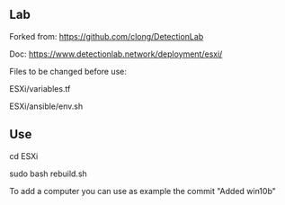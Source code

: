 ## Lab

Forked from: https://github.com/clong/DetectionLab

Doc: https://www.detectionlab.network/deployment/esxi/

Files to be changed before use:

ESXi/variables.tf

ESXi/ansible/env.sh

## Use
cd ESXi

sudo bash rebuild.sh

To add a computer you can use as example the commit "Added win10b"